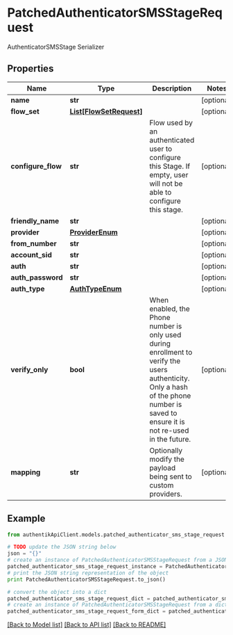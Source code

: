 # PatchedAuthenticatorSMSStageRequest

AuthenticatorSMSStage Serializer

## Properties
Name | Type | Description | Notes
------------ | ------------- | ------------- | -------------
**name** | **str** |  | [optional] 
**flow_set** | [**List[FlowSetRequest]**](FlowSetRequest.md) |  | [optional] 
**configure_flow** | **str** | Flow used by an authenticated user to configure this Stage. If empty, user will not be able to configure this stage. | [optional] 
**friendly_name** | **str** |  | [optional] 
**provider** | [**ProviderEnum**](ProviderEnum.md) |  | [optional] 
**from_number** | **str** |  | [optional] 
**account_sid** | **str** |  | [optional] 
**auth** | **str** |  | [optional] 
**auth_password** | **str** |  | [optional] 
**auth_type** | [**AuthTypeEnum**](AuthTypeEnum.md) |  | [optional] 
**verify_only** | **bool** | When enabled, the Phone number is only used during enrollment to verify the users authenticity. Only a hash of the phone number is saved to ensure it is not re-used in the future. | [optional] 
**mapping** | **str** | Optionally modify the payload being sent to custom providers. | [optional] 

## Example

```python
from authentikApiClient.models.patched_authenticator_sms_stage_request import PatchedAuthenticatorSMSStageRequest

# TODO update the JSON string below
json = "{}"
# create an instance of PatchedAuthenticatorSMSStageRequest from a JSON string
patched_authenticator_sms_stage_request_instance = PatchedAuthenticatorSMSStageRequest.from_json(json)
# print the JSON string representation of the object
print PatchedAuthenticatorSMSStageRequest.to_json()

# convert the object into a dict
patched_authenticator_sms_stage_request_dict = patched_authenticator_sms_stage_request_instance.to_dict()
# create an instance of PatchedAuthenticatorSMSStageRequest from a dict
patched_authenticator_sms_stage_request_form_dict = patched_authenticator_sms_stage_request.from_dict(patched_authenticator_sms_stage_request_dict)
```
[[Back to Model list]](../README.md#documentation-for-models) [[Back to API list]](../README.md#documentation-for-api-endpoints) [[Back to README]](../README.md)


